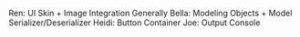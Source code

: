 Ren: UI Skin + Image Integration Generally
Bella: Modeling Objects + Model Serializer/Deserializer
Heidi: Button Container
Joe: Output Console